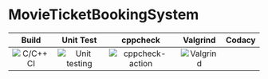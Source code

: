 # MovieTicketBookingSystem

|Build|Unit Test|cppcheck|Valgrind|Codacy|
|:--:|:--:|:--:|:--:|:--:|
![C/C++ CI](https://github.com/stepin104542/MovieTicketBookingSystem/workflows/C/C++%20CI/badge.svg) | ![Unit testing](https://github.com/stepin104542/MovieTicketBookingSystem/workflows/Unit%20testing/badge.svg) | ![cppcheck-action](https://github.com/stepin104542/MovieTicketBookingSystem/workflows/cppcheck-action/badge.svg) | ![Valgrind](https://github.com/stepin104542/MovieTicketBookingSystem/workflows/Valgrind/badge.svg) | 
